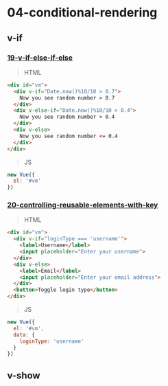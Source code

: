 # 04-conditional-rendering

## v-if

### [19-v-if-else-if-else](https://github.com/hunterliu1003/myfirstVue/tree/master/example/04-conditional-rendering/01-v-if/19-v-if-else-if-else)

>HTML
```html
<div id="vm">
  <div v-if="Date.now()%10/10 > 0.7">
    Now you see random number > 0.7
  </div>
  <div v-else-if="Date.now()%10/10 > 0.4">
    Now you see random number > 0.4
  </div>
  <div v-else>
  	Now you see random number <= 0.4
  </div>
</div>
```

>JS
```javascript
new Vue({
  el: '#vm'
})
```

### [20-controlling-reusable-elements-with-key](https://github.com/hunterliu1003/myfirstVue/tree/master/example/04-conditional-rendering/01-v-if/20-controlling-reusable-elements-with-key)

>HTML
```html
<div id="vm">
  <div v-if="loginType === 'username'">
    <label>Username</label>
    <input placeholder="Enter your username">
  </div>
  <div v-else>
    <label>Email</label>
    <input placeholder="Enter your email address">
  </div>
  <button>Toggle login type</button>
</div>
```

>JS
```javascript
new Vue({
  el: '#vm',
  data: {
    loginType: 'username'
  }
})
```

## v-show

